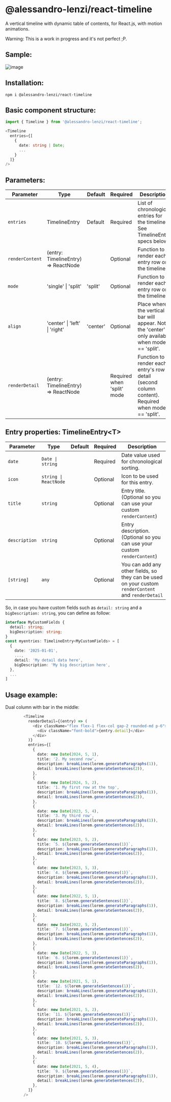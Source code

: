 # @alessandro-lenzi/react-timeline

A vertical timeline with dynamic table of contents, for React.js, with motion animations.

Warning: This is a work in progress and it's not perfect ;P.

## Sample:
![image](https://github.com/user-attachments/assets/3f23422a-d94c-491e-935e-158eb2cabeaf)

## Installation:

```
npm i @alessandro-lenzi/react-timeline
```

## Basic component structure:

```ts
import { Timeline } from '@alessandro-lenzi/react-timeline';

<Timeline
  entries={[
    {
      date: string | Date;
      ...
    }
  ]}
/>
```

## Parameters:

| Parameter | Type | Default  | Required |  Description |
| ---- | ---- | ---- | ---- | ---- |
| `entries`        | TimelineEntry                       | Default   | Required  | List of chronological entries for the timeline. See TimelineEntry specs below.   |
| `renderContent`  | (entry: TimelineEntry) => ReactNode |           | Optional  | Function to render each entry row on the timeline.    |
| `mode`           | 'single' \| 'split'                 | 'split'   | Optional  | Function to render each entry row on the timeline.    | 
| `align`          | 'center' \| 'left' \| 'right'       | 'center'  | Optional  | Place where the vertical bar will appear. Note the 'center' is only available when mode == 'split'.   |
| `renderDetail`   | (entry: TimelineEntry) => ReactNode |           | Required when 'split' mode  | Function to render each entry's row detail (second column content). Required when mode == 'split'.  |

## Entry properties: TimelineEntry\<T\>

| Parameter | Type | Default  | Required |  Description |
| ---- | ---- | ---- | ---- | ---- |
| `date`        | `Date \| string`       |           | Required  | Date value used for chronological sorting.    |
| `icon`        | `string \| ReactNode`  |           | Optional  | Icon to be used for this entry.    |
| `title`       | `string`               |           | Optional  | Entry title. (Optional so you can use your custom `renderContent`)   |
| `description` | `string`               |           | Optional  | Entry description. (Optional so you can use your custom `renderContent`)   |
| `[string]`    | `any`                  |           | Optional  | You can add any other fields, so they can be used on your custom `renderContent` and `renderDetail`   |

So, in case you have custom fields such as `detail: string` and a `bigDescription: string`, you can define as follow:
```ts
interface MyCustomFields {
  detail: string;
  bigDescription: string;
}
const myentries: TimelineEntry<MyCustomFields> = [
  {
    date: '2025-01-01',
    ...,
    detail: 'My detail data here',
    bigDescription: 'My big description here',
  },
  ...
]
```

## Usage example:

Dual column with bar in the middle:
```ts
        <Timeline
          renderDetail={(entry) => (
            <div className="flex flex-1 flex-col gap-2 rounded-md p-6">
              <div className="font-bold">{entry.detail}</div>
            </div>
          )}
          entries={[
            {
              date: new Date(2024, 5, 1),
              title: '2. My second row',
              description: breakLines(lorem.generateParagraphs(1)),
              detail: breakLines(lorem.generateSentences(2)),
            },
            {
              date: new Date(2024, 5, 2),
              title: '1. My first row at the top',
              description: breakLines(lorem.generateParagraphs(1)),
              detail: breakLines(lorem.generateSentences(2)),
            },
            {
              date: new Date(2023, 5, 4),
              title: '3. My third row',
              description: breakLines(lorem.generateParagraphs(1)),
              detail: breakLines(lorem.generateSentences(2)),
            },
            {
              date: new Date(2023, 5, 2),
              title: `5. ${lorem.generateSentences(1)}`,
              description: breakLines(lorem.generateParagraphs(1)),
              detail: breakLines(lorem.generateSentences(2)),
            },
            {
              date: new Date(2023, 5, 3),
              title: `4. ${lorem.generateSentences(1)}`,
              description: breakLines(lorem.generateParagraphs(1)),
              detail: breakLines(lorem.generateSentences(2)),
            },
            {
              date: new Date(2022, 5, 1),
              title: `8. ${lorem.generateSentences(1)}`,
              description: breakLines(lorem.generateParagraphs(1)),
              detail: breakLines(lorem.generateSentences(2)),
            },
            {
              date: new Date(2022, 5, 2),
              title: `7. ${lorem.generateSentences(1)}`,
              description: breakLines(lorem.generateParagraphs(1)),
              detail: breakLines(lorem.generateSentences(2)),
            },
            {
              date: new Date(2022, 5, 3),
              title: `6. ${lorem.generateSentences(1)}`,
              description: breakLines(lorem.generateParagraphs(1)),
              detail: breakLines(lorem.generateSentences(2)),
            },
            {
              date: new Date(2021, 5, 1),
              title: `12. ${lorem.generateSentences(1)}`,
              description: breakLines(lorem.generateParagraphs(1)),
              detail: breakLines(lorem.generateSentences(2)),
            },
            {
              date: new Date(2021, 5, 2),
              title: `11. ${lorem.generateSentences(1)}`,
              description: breakLines(lorem.generateParagraphs(1)),
              detail: breakLines(lorem.generateSentences(2)),
            },
            {
              date: new Date(2021, 5, 3),
              title: `10. ${lorem.generateSentences(1)}`,
              description: breakLines(lorem.generateParagraphs(1)),
              detail: breakLines(lorem.generateSentences(2)),
            },
            {
              date: new Date(2021, 5, 4),
              title: `9. ${lorem.generateSentences(1)}`,
              description: breakLines(lorem.generateParagraphs(1)),
              detail: breakLines(lorem.generateSentences(2)),
            },
          ]}
        />
```

